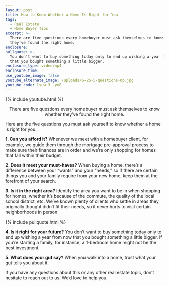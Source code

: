 ```yaml
---
layout: post
title: How to Know Whether a Home Is Right for You
tags:
  - Real Estate
  - Home Buyer Tips
excerpt: >-
  There are five questions every homebuyer must ask themselves to know whether
  they’ve found the right home.
enclosure:
pullquote: >-
  You don’t want to buy something today only to end up wishing a year from now
  that you bought something a little bigger.
enclosure_type: video/mp4
enclosure_time:
use_youtube_image: false
youtube_alternate_image: /uploads/6-25-5-questions-np.jpg
youtube_code: lsuw-3_-yeE
---
```


{% include youtube.html %}

<center>There are five questions every homebuyer must ask themselves to know whether they’ve found the right home.</center>

Here are the five questions you must ask yourself to know whether a home is right for you:

**1\. Can you afford it?** Whenever we meet with a homebuyer client, for example, we guide them through the mortgage pre-approval process to make sure their finances are in order and we’re only shopping for homes that fall within their budget.

**2\. Does it meet your must-haves?** When buying a home, there’s a difference between your “wants” and your “needs,” so if there are certain things you and your family require from your new home, keep them at the forefront of your search.

**3\. Is it in the right area?** Identify the area you want to be in when shopping for homes, whether it’s because of the commute, the quality of the local school district, etc. We’ve known plenty of clients who settle in areas they originally thought didn’t fit their needs, so it never hurts to visit certain neighborhoods in person.

{% include pullquote.html %}

**4\. Is it right for your future?** You don’t want to buy something today only to end up wishing a year from now that you bought something a little bigger. If you’re starting a family, for instance, a 1-bedroom home might not be the best investment.

**5\. What does your gut say?** When you walk into a home, trust what your gut tells you about it.

If you have any questions about this or any other real estate topic, don’t hesitate to reach out to us. We’d love to help you.